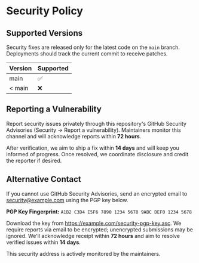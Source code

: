 # Security Policy

## Supported Versions

Security fixes are released only for the latest code on the `main` branch.
Deployments should track the current commit to receive patches.

| Version | Supported |
| ------- | --------- |
| main    | ✅        |
| < main  | ❌        |

## Reporting a Vulnerability

Report security issues privately through this repository's GitHub Security
Advisories (Security → Report a vulnerability). Maintainers monitor this
channel and will acknowledge reports within **72 hours**.

After verification, we aim to ship a fix within **14 days** and will keep you
informed of progress. Once resolved, we coordinate disclosure and credit the
reporter if desired.

## Alternative Contact

If you cannot use GitHub Security Advisories, send an encrypted email to
[security@example.com](mailto:security@example.com) using the PGP key below.

**PGP Key Fingerprint:** `A1B2 C3D4 E5F6 7890 1234 5678 9ABC DEF0 1234 5678`

Download the key from
<https://example.com/security-pgp-key.asc>. We require reports via email to be
encrypted; unencrypted submissions may be ignored. We'll acknowledge receipt
within **72 hours** and aim to resolve verified issues within **14 days**.

This security address is actively monitored by the maintainers.
